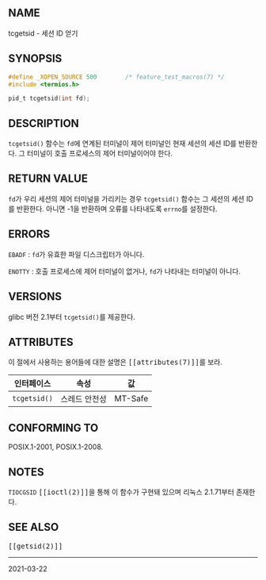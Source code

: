 ## NAME

tcgetsid - 세션 ID 얻기

## SYNOPSIS

```c
#define _XOPEN_SOURCE 500        /* feature_test_macros(7) */
#include <termios.h>

pid_t tcgetsid(int fd);
```

## DESCRIPTION

`tcgetsid()` 함수는 `fd`에 연계된 터미널이 제어 터미널인 현재 세션의 세션 ID를 반환한다. 그 터미널이 호출 프로세스의 제어 터미널이어야 한다.

## RETURN VALUE

`fd`가 우리 세션의 제어 터미널을 가리키는 경우 `tcgetsid()` 함수는 그 세션의 세션 ID를 반환한다. 아니면 -1을 반환하며 오류를 나타내도록 `errno`를 설정한다.

## ERRORS

`EBADF`
:   `fd`가 유효한 파일 디스크립터가 아니다.

`ENOTTY`
:   호출 프로세스에 제어 터미널이 없거나, `fd`가 나타내는 터미널이 아니다.

## VERSIONS

glibc 버전 2.1부터 `tcgetsid()`를 제공한다.

## ATTRIBUTES

이 절에서 사용하는 용어들에 대한 설명은 <tt>[[attributes(7)]]</tt>를 보라.

| 인터페이스 | 속성 | 값 |
| --- | --- | --- |
| `tcgetsid()` | 스레드 안전성 | MT-Safe |

## CONFORMING TO

POSIX.1-2001, POSIX.1-2008.

## NOTES

`TIOCGSID` <tt>[[ioctl(2)]]</tt>을 통해 이 함수가 구현돼 있으며 리눅스 2.1.71부터 존재한다.

## SEE ALSO

<tt>[[getsid(2)]]</tt>

----

2021-03-22
